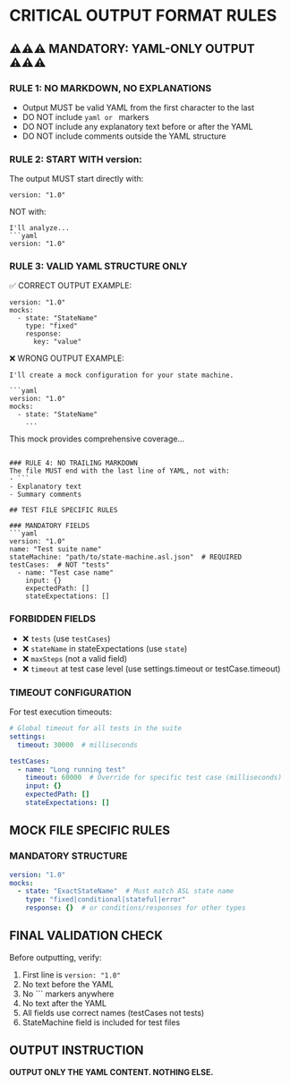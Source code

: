 # CRITICAL OUTPUT FORMAT RULES

## ⚠️⚠️⚠️ MANDATORY: YAML-ONLY OUTPUT ⚠️⚠️⚠️

### RULE 1: NO MARKDOWN, NO EXPLANATIONS
- Output MUST be valid YAML from the first character to the last
- DO NOT include ```yaml or ``` markers
- DO NOT include any explanatory text before or after the YAML
- DO NOT include comments outside the YAML structure

### RULE 2: START WITH version:
The output MUST start directly with:
```
version: "1.0"
```
NOT with:
```
I'll analyze... 
```yaml
version: "1.0"
```

### RULE 3: VALID YAML STRUCTURE ONLY
✅ CORRECT OUTPUT EXAMPLE:
```
version: "1.0"
mocks:
  - state: "StateName"
    type: "fixed"
    response:
      key: "value"
```

❌ WRONG OUTPUT EXAMPLE:
```
I'll create a mock configuration for your state machine.

```yaml
version: "1.0"
mocks:
  - state: "StateName"
    ...
```

This mock provides comprehensive coverage...
```

### RULE 4: NO TRAILING MARKDOWN
The file MUST end with the last line of YAML, not with:
- ```
- Explanatory text
- Summary comments

## TEST FILE SPECIFIC RULES

### MANDATORY FIELDS
```yaml
version: "1.0"
name: "Test suite name"
stateMachine: "path/to/state-machine.asl.json"  # REQUIRED
testCases:  # NOT "tests"
  - name: "Test case name"
    input: {}
    expectedPath: []
    stateExpectations: []
```

### FORBIDDEN FIELDS
- ❌ `tests` (use `testCases`)
- ❌ `stateName` in stateExpectations (use `state`)
- ❌ `maxSteps` (not a valid field)
- ❌ `timeout` at test case level (use settings.timeout or testCase.timeout)

### TIMEOUT CONFIGURATION
For test execution timeouts:
```yaml
# Global timeout for all tests in the suite
settings:
  timeout: 30000  # milliseconds

testCases:
  - name: "Long running test"
    timeout: 60000  # Override for specific test case (milliseconds)
    input: {}
    expectedPath: []
    stateExpectations: []
```

## MOCK FILE SPECIFIC RULES

### MANDATORY STRUCTURE
```yaml
version: "1.0"
mocks:
  - state: "ExactStateName"  # Must match ASL state name
    type: "fixed|conditional|stateful|error"
    response: {}  # or conditions/responses for other types
```

## FINAL VALIDATION CHECK

Before outputting, verify:
1. First line is `version: "1.0"`
2. No text before the YAML
3. No ``` markers anywhere
4. No text after the YAML
5. All fields use correct names (testCases not tests)
6. StateMachine field is included for test files

## OUTPUT INSTRUCTION

**OUTPUT ONLY THE YAML CONTENT. NOTHING ELSE.**